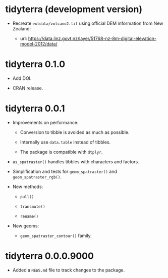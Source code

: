 # tidyterra (development version)

-   Recreate `extdata/volcano2.tif` using official DEM information from New
    Zealand:

    -   url:
        <https://data.linz.govt.nz/layer/51768-nz-8m-digital-elevation-model-2012/data/>

# tidyterra 0.1.0

-   Add DOI.

-   CRAN release.

# tidyterra 0.0.1

-   Improvements on performance:

    -   Conversion to tibble is avoided as much as possible.

    -   Internally use `data.table` instead of tibbles.

    -   The package is compatible with `dtplyr`.

-   `as_spatraster()` handles tibbles with characters and factors.

-   Simplification and tests for `geom_spatraster()` and
    `geom_spatraster_rgb()`.

-   New methods:

    -   `pull()`

    -   `transmute()`

    -   `rename()`

-   New geoms:

    -   `geom_spatraster_contour()` family.

# tidyterra 0.0.0.9000

-   Added a `NEWS.md` file to track changes to the package.

